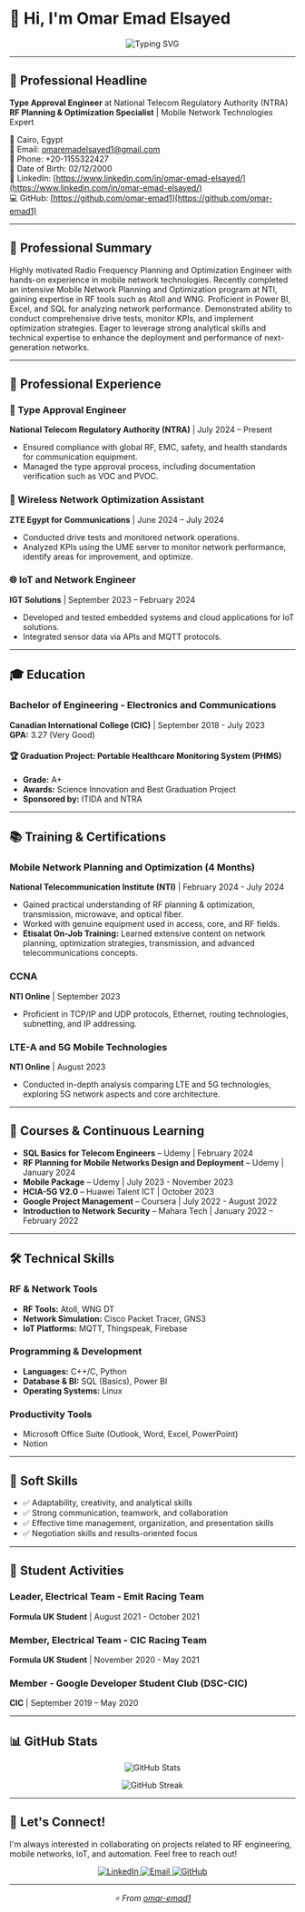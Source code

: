 # 👋 Hi, I'm Omar Emad Elsayed

<p align="center">
  <img src="https://readme-typing-svg.herokuapp.com?font=Fira+Code&pause=900&color=2E9EF7&center=true&vCenter=true&width=600&lines=Type+Approval+Engineer+%7C+RF+Planning+%26+Optimization;Mobile+Network+Expert+%7C+5G+%7C+LTE;IoT+and+Network+Engineering;Power+BI+%7C+SQL+%7C+Python+%7C+C%2B%2B" alt="Typing SVG" />
</p>

---

## 🎯 Professional Headline

**Type Approval Engineer** at National Telecom Regulatory Authority (NTRA)  
**RF Planning & Optimization Specialist** | Mobile Network Technologies Expert

📍 Cairo, Egypt  
📧 Email: [omaremadelsayed1@gmail.com](mailto:omaremadelsayed1@gmail.com)  
📱 Phone: +20-1155322427  
🎂 Date of Birth: 02/12/2000  
🔗 LinkedIn: [https://www.linkedin.com/in/omar-emad-elsayed/](https://www.linkedin.com/in/omar-emad-elsayed/)  
💻 GitHub: [https://github.com/omar-emad1](https://github.com/omar-emad1)

---

## 🚀 Professional Summary

Highly motivated Radio Frequency Planning and Optimization Engineer with hands-on experience in mobile network technologies. Recently completed an intensive Mobile Network Planning and Optimization program at NTI, gaining expertise in RF tools such as Atoll and WNG. Proficient in Power BI, Excel, and SQL for analyzing network performance. Demonstrated ability to conduct comprehensive drive tests, monitor KPIs, and implement optimization strategies. Eager to leverage strong analytical skills and technical expertise to enhance the deployment and performance of next-generation networks.

---

## 💼 Professional Experience

### 🔧 Type Approval Engineer
**National Telecom Regulatory Authority (NTRA)** | July 2024 – Present
- Ensured compliance with global RF, EMC, safety, and health standards for communication equipment.
- Managed the type approval process, including documentation verification such as VOC and PVOC.

### 📡 Wireless Network Optimization Assistant
**ZTE Egypt for Communications** | June 2024 – July 2024
- Conducted drive tests and monitored network operations.
- Analyzed KPIs using the UME server to monitor network performance, identify areas for improvement, and optimize.

### 🌐 IoT and Network Engineer
**IGT Solutions** | September 2023 – February 2024
- Developed and tested embedded systems and cloud applications for IoT solutions.
- Integrated sensor data via APIs and MQTT protocols.

---

## 🎓 Education

### Bachelor of Engineering - Electronics and Communications
**Canadian International College (CIC)** | September 2018 - July 2023  
**GPA:** 3.27 (Very Good)

#### 🏆 Graduation Project: Portable Healthcare Monitoring System (PHMS)
- **Grade:** A+
- **Awards:** Science Innovation and Best Graduation Project
- **Sponsored by:** ITIDA and NTRA

---

## 📚 Training & Certifications

### Mobile Network Planning and Optimization (4 Months)
**National Telecommunication Institute (NTI)** | February 2024 - July 2024
- Gained practical understanding of RF planning & optimization, transmission, microwave, and optical fiber.
- Worked with genuine equipment used in access, core, and RF fields.
- **Etisalat On-Job Training:** Learned extensive content on network planning, optimization strategies, transmission, and advanced telecommunications concepts.

### CCNA
**NTI Online** | September 2023
- Proficient in TCP/IP and UDP protocols, Ethernet, routing technologies, subnetting, and IP addressing.

### LTE-A and 5G Mobile Technologies
**NTI Online** | August 2023
- Conducted in-depth analysis comparing LTE and 5G technologies, exploring 5G network aspects and core architecture.

---

## 📖 Courses & Continuous Learning

- **SQL Basics for Telecom Engineers** – Udemy | February 2024
- **RF Planning for Mobile Networks Design and Deployment** – Udemy | January 2024
- **Mobile Package** – Udemy | July 2023 - November 2023
- **HCIA-5G V2.0** – Huawei Talent ICT | October 2023
- **Google Project Management** – Coursera | July 2022 - August 2022
- **Introduction to Network Security** – Mahara Tech | January 2022 – February 2022

---

## 🛠️ Technical Skills

### RF & Network Tools
- **RF Tools:** Atoll, WNG DT
- **Network Simulation:** Cisco Packet Tracer, GNS3
- **IoT Platforms:** MQTT, Thingspeak, Firebase

### Programming & Development
- **Languages:** C++/C, Python
- **Database & BI:** SQL (Basics), Power BI
- **Operating Systems:** Linux

### Productivity Tools
- Microsoft Office Suite (Outlook, Word, Excel, PowerPoint)
- Notion

---

## 🌟 Soft Skills

- ✅ Adaptability, creativity, and analytical skills
- ✅ Strong communication, teamwork, and collaboration
- ✅ Effective time management, organization, and presentation skills
- ✅ Negotiation skills and results-oriented focus

---

## 🏁 Student Activities

### Leader, Electrical Team - Emit Racing Team
**Formula UK Student** | August 2021 - October 2021

### Member, Electrical Team - CIC Racing Team
**Formula UK Student** | November 2020 - May 2021

### Member - Google Developer Student Club (DSC-CIC)
**CIC** | September 2019 – May 2020

---

## 📊 GitHub Stats

<p align="center">
  <img src="https://github-readme-stats.vercel.app/api?username=omar-emad1&show_icons=true&theme=tokyonight" alt="GitHub Stats" />
</p>

<p align="center">
  <img src="https://github-readme-streak-stats.herokuapp.com/?user=omar-emad1&theme=tokyonight" alt="GitHub Streak" />
</p>

---

## 🤝 Let's Connect!

I'm always interested in collaborating on projects related to RF engineering, mobile networks, IoT, and automation. Feel free to reach out!

<p align="center">
  <a href="https://www.linkedin.com/in/omar-emad-elsayed/">
    <img src="https://img.shields.io/badge/LinkedIn-0077B5?style=for-the-badge&logo=linkedin&logoColor=white" alt="LinkedIn" />
  </a>
  <a href="mailto:omaremadelsayed1@gmail.com">
    <img src="https://img.shields.io/badge/Email-D14836?style=for-the-badge&logo=gmail&logoColor=white" alt="Email" />
  </a>
  <a href="https://github.com/omar-emad1">
    <img src="https://img.shields.io/badge/GitHub-181717?style=for-the-badge&logo=github&logoColor=white" alt="GitHub" />
  </a>
</p>

---

<p align="center">
  <i>⭐ From <a href="https://github.com/omar-emad1">omar-emad1</a></i>
</p>
